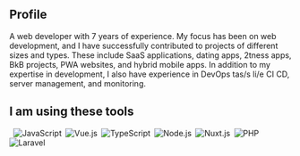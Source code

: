 ## Profile
A web developer with 7 years of experience. My focus has been on web
development, and I have successfully contributed to projects of different sizes and
types. These include SaaS applications, dating apps, 2tness apps, BkB projects, PWA
websites, and hybrid mobile apps. In addition to my expertise in development, I also
have experience in DevOps tas/s li/e CI CD, server management, and monitoring.


## I am using these tools

&ensp;![JavaScript](https://img.shields.io/badge/-JavaScript-000000?style=flat-square&logo=JavaScript)&ensp;![Vue.js](https://img.shields.io/badge/-Vue.js-34495E?style=flat-square&logo=Vue.js)&ensp;![TypeScript](https://img.shields.io/badge/-TypeScript-007ACC?style=flat-square&logo=TypeScript&logoColor=FFFFFF)&ensp;![Node.js](https://img.shields.io/badge/-Node.js-303030?style=flat-square&logo=Node.js)&ensp;![Nuxt.js](https://img.shields.io/badge/-Nuxt.js-34495E?style=flat-square&logo=Nuxt.js)&ensp;![PHP](https://img.shields.io/badge/-PHP-34495E?style=flat-square&logo=PHP)&ensp;![Laravel](https://img.shields.io/badge/-Laravel-34495E?style=flat-square&logo=Laravel)&ensp;

